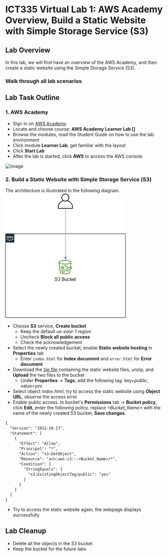 # ICT335 Virtual Lab 1: AWS Academy Overview, Build a Static Website with Simple Storage Service (S3)

## Lab Overview
In this lab, we will first have an overview of the AWS Academy, and then create a static website using the Simple Storage Service (S3).
### Walk through all lab scenarios

## Lab Task Outline
### 1. AWS Academy
- Sign in on [AWS Academy](https://www.awsacademy.com/vforcesite/LMS_Login)
- Locate and choose course: __AWS Academy Learner Lab [<ID>]__
- Browse the modules, read the Student Guide on how to use the lab environment
- Click module __Learner Lab__, get familiar with the layout
- Click __Start Lab__
- After the lab is started, click __AWS__ to access the AWS console

![image](https://user-images.githubusercontent.com/43491290/149454038-2dc880e8-d469-44c9-8800-abd8a34414e1.png)

### 2. Build a Static Website with Simple Storage Service (S3)
The architecture is illustrated in the following diagram.  
![](images/Lab1-Arch.png)
  - Choose __S3__ service, __Create bucket__
    - Keep the default *us-east-1* region
    - Uncheck __Block all public access__
    - Check the acknowledgement
  - Select the newly created bucket, enable __Static website hosting__ in __Properties__ tab
    - Enter `index.html` for __Index document__ and `error.html` for __Error document__
  - Download the [zip file](https://github.com/ningweinw/ningweinw.github.io/raw/master/ICT335/scripts/AWSEducateS3.zip) containing the static website files, unzip, and __Upload__ the two files to the bucket
    - Under __Properties__ -> __Tags__, add the following tag: key=*public*, value=*yes*
  - Select object *index.html*, try to access the static website using __Object URL__, observe the access error
  - Enable public access. In bucket's __Permissions__ tab -> __Bucket policy__, click __Edit__, enter the following policy, replace *<Bucket_Name>* with the name of the newly created S3 bucket, __Save changes__.
  ```
  {
    "Version": "2012-10-17",
    "Statement": [
      {
        "Effect": "Allow",
        "Principal": "*",
        "Action": "s3:GetObject",
        "Resource": "arn:aws:s3:::<Bucket_Name>/*",
        "Condition": {
          "StringEquals": {
            "s3:ExistingObjectTag/public": "yes"
          }
        }
      }
    ]
  } 
  ```
  - Try to access the static website again, the webpage displays successfully

## Lab Cleanup
- Delete all the objects in the S3 bucket
- Keep the bucket for the future labs

